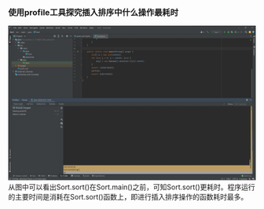 ### 使用profile工具探究插入排序中什么操作最耗时
![3](./3.jpg)
从图中可以看出Sort.sort()在Sort.main()之前，可知Sort.sort()更耗时。程序运行的主要时间是消耗在Sort.sort()函数上，即进行插入排序操作的函数耗时最多。